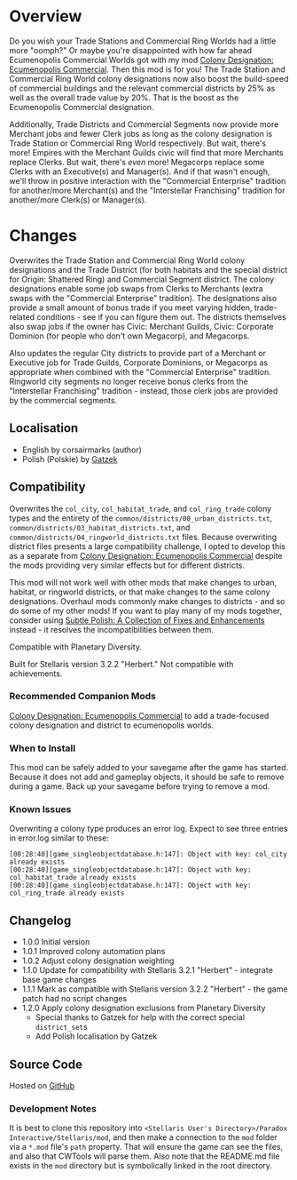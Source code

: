 # Overview

Do you wish your Trade Stations and Commercial Ring Worlds had a little more "oomph?"  Or maybe you're disappointed with how far ahead Ecumenopolis Commercial Worlds got with my mod [Colony Designation: Ecumenopolis Commercial](https://steamcommunity.com/sharedfiles/filedetails/?id=2597129991).  Then this mod is for you!  The Trade Station and Commercial Ring World colony designations now also boost the build-speed of commercial buildings and the relevant commercial districts by 25% as well as the  overall trade value by 20%.  That is the boost as the Ecumenopolis Commercial designation.

Additionally, Trade Districts and Commercial Segments now provide more Merchant jobs and fewer Clerk jobs as long as the colony designation is Trade Station or Commercial Ring World respectively.  But wait, there's more!  Empires with the Merchant Guilds civic will find that more Merchants replace Clerks.  But wait, there's _even_ more!  Megacorps replace some Clerks with an Executive(s) and Manager(s).  And if that wasn't enough, we'll throw in positive interaction with the "Commercial Enterprise" tradition for another/more Merchant(s) and the "Interstellar Franchising" tradition for another/more Clerk(s) or Manager(s).

# Changes

Overwrites the Trade Station and Commercial Ring World colony designations and the Trade District (for both habitats and the special district for Origin: Shattered Ring) and Commercial Segment district.  The colony designations enable some job swaps from Clerks to Merchants (extra swaps with the "Commercial Enterprise" tradition).  The designations also provide a small amount of bonus trade if you meet varying hidden, trade-related conditions - see if you can figure them out.  The districts themselves also swap jobs if the owner has Civic: Merchant Guilds, Civic: Corporate Dominion (for people who don't own Megacorp), and Megacorps.

Also updates the regular City districts to provide part of a Merchant or Executive job for Trade Guilds, Corporate Dominions, or Megacorps as appropriate when combined with the "Commercial Enterprise" tradition.  Ringworld city segments no longer receive bonus clerks from the "Interstellar Franchising" tradition - instead, those clerk jobs are provided by the commercial segments.

## Localisation

* English by corsairmarks (author)
* Polish (Polskie) by [Gatzek](https://steamcommunity.com/profiles/76561198440146604)

## Compatibility

Overwrites the `col_city`, `col_habitat_trade`, and `col_ring_trade` colony types and the entirety of the `common/districts/00_urban_districts.txt`, `common/districts/03_habitat_districts.txt`, and `common/districts/04_ringworld_districts.txt` files.  Because overwriting district files presents a large compatibility challenge, I opted to develop this as a separate from [Colony Designation: Ecumenopolis Commercial](https://steamcommunity.com/sharedfiles/filedetails/?id=2597129991) despite the mods providing very similar effects but for different districts.

This mod will not work well with other mods that make changes to urban, habitat, or ringworld districts, or that make changes to the same colony designations.  Overhaul mods commonly make changes to districts - and so do some of my other mods!  If you want to play many of my mods together, consider using [Subtle Polish: A Collection of Fixes and Enhancements](https://steamcommunity.com/sharedfiles/filedetails/?id=2522974089) instead - it resolves the incompatibilities between them.

Compatible with Planetary Diversity.

Built for Stellaris version 3.2.2 "Herbert."  Not compatible with achievements.

### Recommended Companion Mods

[Colony Designation: Ecumenopolis Commercial](https://steamcommunity.com/sharedfiles/filedetails/?id=2597129991) to add a trade-focused colony designation and district to ecumenopolis worlds.

### When to Install

This mod can be safely added to your savegame after the game has started.  Because it does not add and gameplay objects, it should be safe to remove during a game.  Back up your savegame before trying to remove a mod.

### Known Issues

Overwriting a colony type produces an error log.  Expect to see three entries in error.log similar to these:

```
[00:28:40][game_singleobjectdatabase.h:147]: Object with key: col_city already exists
[00:28:40][game_singleobjectdatabase.h:147]: Object with key: col_habitat_trade already exists
[00:28:40][game_singleobjectdatabase.h:147]: Object with key: col_ring_trade already exists
```

## Changelog

* 1.0.0 Initial version
* 1.0.1 Improved colony automation plans
* 1.0.2 Adjust colony designation weighting
* 1.1.0 Update for compatibility with Stellaris 3.2.1 "Herbert" - integrate base game changes
* 1.1.1 Mark as compatible with Stellaris version 3.2.2 "Herbert" - the game patch had no script changes
* 1.2.0 Apply colony designation exclusions from Planetary Diversity
    * Special thanks to Gatzek for help with the correct special `district_set`s
    * Add Polish localisation by Gatzek

## Source Code

Hosted on [GitHub](https://github.com/corsairmarks/trade_district_enhancements)

### Development Notes

It is best to clone this repository into `<Stellaris User's Directory>/Paradox Interactive/Stellaris/mod`, and then make a connection to the `mod` folder via a `*.mod` file's `path` property.  That will ensure the game can see the files, and also that CWTools will parse them.  Also note that the README.md file exists in the `mod` directory but is symbolically linked in the root directory.